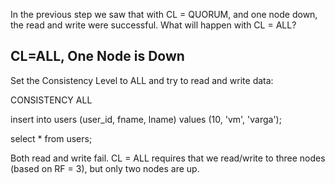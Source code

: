 In the previous step we saw that with CL = QUORUM, and one node down, the read and write were successful. What will happen with CL = ALL? 

## CL=ALL, One Node is Down

Set the Consistency Level to ALL and try to read and write data:

CONSISTENCY ALL 

insert into users (user_id, fname, lname) values (10, 'vm', 'varga');  

select * from users; 

Both read and write fail. CL = ALL requires that we read/write to three nodes (based on RF = 3), but only two nodes are up.


